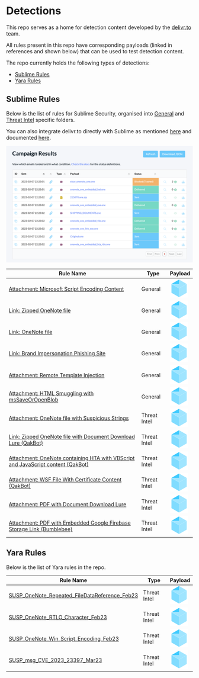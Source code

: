 # Detections

This repo serves as a home for detection content developed by the [delivr.to](https://delivr.to) team.

All rules present in this repo have corresponding payloads (linked in references and shown below) that can be used to test detection content.

The repo currently holds the following types of detections:

- [Sublime Rules](#sublime-rules)
- [Yara Rules](#yara-rules)


## Sublime Rules

Below is the list of rules for Sublime Security, organised into [General](sublime-rules/general/) and [Threat Intel](sublime-rules/threatintel/) specific folders.

You can also integrate delivr.to directly with Sublime as mentioned [here](https://blog.delivr.to/introducing-delivrto-7a8840ff5ed5) and documented [here](https://docs.delivr.to/docs/integrations/sublime_integration.html).

![](assets/delivrto-sublime-integration-results.png)

| Rule Name                                            | Type       | Payload 	| 
|------------------------------------------------------|------------|----------	| 
| [Attachment: Microsoft Script Encoding Content](sublime-rules/general/attachment_microsoft_script_encoding_content.yml ) 	               | General    |   [![](assets/delivrto.png)](https://delivr.to/payloads?id=e8dce489-d33e-46b5-9e9f-cf2713abd213)        | 
| [Link: Zipped OneNote file](sublime-rules/general/link_zipped_onenote.yml) 	               | General    |   [![](assets/delivrto.png)](https://delivr.to/payloads?id=cee09f6e-9cac-4fc9-a033-c69254e6396c)        | 
| [Link: OneNote file](sublime-rules/general/link_onenote.yml) 	               | General    |   [![](assets/delivrto.png)](https://delivr.to/payloads?id=ea1b0f0e-fe2b-4ec9-8ba6-56cedf98066e)        | 
| [Link: Brand Impersonation Phishing Site](sublime-rules/general/link_brand_impersonation_phishing_site.yml) 	               | General    |   [![](assets/delivrto.png)](https://delivr.to/payloads?id=14bacd0a-a160-4343-80ef-fa7998a32d2d)        | 
| [Attachment: Remote Template Injection](sublime-rules/general/attachment_remote_template_injection.yml) 	               | General    |   [![](assets/delivrto.png)](https://delivr.to/payloads?id=ef187d5d-3188-483e-b3b5-9ab5e0e032f7)        | 
| [Attachment: HTML Smuggling with msSaveOrOpenBlob](sublime-rules/general/attachment_mssaveoropenblob.yml) 	               | General    |   [![](assets/delivrto.png)](https://delivr.to/payloads?id=be91a311-a023-4221-96da-6f5b717fdc54)        | 
| [Attachment: OneNote file with Suspicious Strings](sublime-rules/threatintel/attachment_onenote_suspicious_strings.yml) 	               | Threat Intel    |   [![](assets/delivrto.png)](https://delivr.to/payloads?id=56188625-d386-489e-bf50-604d89675c2a)        | 
| [Link: Zipped OneNote file with Document Download Lure (QakBot)](sublime-rules/threatintel/link_qakbot_zipped_onenote_doc_download_lure.yml) 	               | Threat Intel    |  [![](assets/delivrto.png)](https://delivr.to/payloads?id=cee09f6e-9cac-4fc9-a033-c69254e6396c)         | 
| [Attachment: OneNote containing HTA with VBScript and JavaScript content (QakBot)](sublime-rules/threatintel/attachment_qakbot_onenote_with_hta_containing_javascript_vbscript.yml) 	               | Threat Intel    |     [![](assets/delivrto.png)](https://delivr.to/payloads?id=56188625-d386-489e-bf50-604d89675c2a)      |
| [Attachment: WSF File With Certificate Content (QakBot)](sublime-rules/threatintel/attachment_wsf_cert_file.yml) 	               | Threat Intel    |     [![](assets/delivrto.png)](https://delivr.to/payloads?id=6f7644eb-f31c-4240-8009-48a8db6fb417)      |
| [Attachment: PDF with Document Download Lure](sublime-rules/threatintel/attachment_pdf_with_document_download_lure.yml) 	               | Threat Intel    |     [![](assets/delivrto.png)](https://delivr.to/payloads?id=5d45687f-b2e3-4add-9b2c-71b68eecb169)      |
| [Attachment: PDF with Embedded Google Firebase Storage Link (Bumblebee)](sublime-rules/threatintel/attachment_pdf_with_firebase_link.yml) 	               | Threat Intel    |     [![](assets/delivrto.png)](https://delivr.to/payloads?id=61b6892e-51d9-4840-8446-4a78c80af5cb)      |

## Yara Rules

Below is the list of Yara rules in the repo. 

| Rule Name                                            | Type       | Payload 	| 
|------------------------------------------------------|------------|----------	| 
| [SUSP_OneNote_Repeated_FileDataReference_Feb23](yara-rules/onenote_repeated_files.yar)	               | Threat Intel    |   [![](assets/delivrto.png)](https://delivr.to/payloads?id=2722d95f-f51d-4ad7-aeb1-60a38e52ae5e)        | 
| [SUSP_OneNote_RTLO_Character_Feb23](yara-rules/onenote_rtlo_filename.yar)	               | Threat Intel    |   [![](assets/delivrto.png)](https://delivr.to/payloads?id=44bab49e-21f0-40ef-8851-f9ea70d6b001)        | 
| [SUSP_OneNote_Win_Script_Encoding_Feb23](yara-rules/onenote_windows_script_encoding_file.yar )	               | Threat Intel    |   [![](assets/delivrto.png)](https://delivr.to/payloads?id=e8dce489-d33e-46b5-9e9f-cf2713abd213)        | 
| [SUSP_msg_CVE_2023_23397_Mar23](yara-rules/msg_cve_2023_23397.yar )	               | Threat Intel    |   [![](assets/delivrto.png)](https://delivr.to/payloads?id=494a2718-a012-45d5-9fe8-27465b0c1809)        | 
